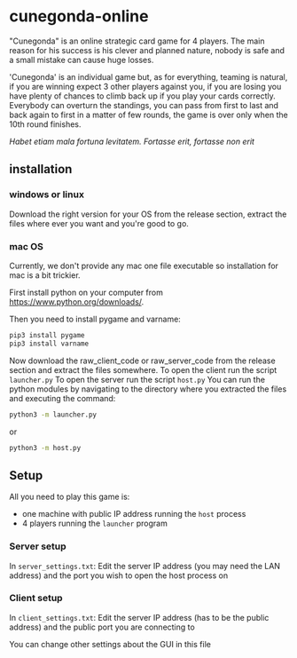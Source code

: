 # cunegonda-online
"Cunegonda" is an online strategic card game for 4 players. The main reason for his success is his clever and planned nature, nobody is safe and a small mistake can cause huge losses.

'Cunegonda' is an individual game but, as for everything, teaming is natural, if you are winning expect 3 other players against you, if you are losing you have plenty of chances to climb back up if you play your cards correctly. Everybody can overturn the standings, you can pass from first to last and back again to first in a matter of few rounds, the game is over only when the 10th round finishes.

*Habet etiam mala fortuna levitatem. Fortasse erit, fortasse non erit*

## installation
### windows or linux
Download the right version for your OS from the release section, extract the files where ever you want and you're good to go.

### mac OS
Currently, we don't provide any mac one file executable so installation for mac is a bit trickier.

First install python on your computer from https://www.python.org/downloads/.

Then you need to install pygame and varname:

```sh
pip3 install pygame
pip3 install varname
```

Now download the raw_client_code or raw_server_code from the release section and extract the files somewhere.
To open the client run the script ``launcher.py``
To open the server run the script ``host.py``
You can run the python modules by navigating to the directory where you extracted the files and executing the command:
```sh
python3 -m launcher.py
```
or
```sh
python3 -m host.py
```

## Setup
All you need to play this game is:
- one machine with public IP address running the ``host`` process
- 4 players running the ``launcher`` program

### Server setup
In ``server_settings.txt``:
Edit the server IP address (you may need the LAN address) and the port you wish to open the host process on

### Client setup
In ``client_settings.txt``:
Edit the server IP address (has to be the public address) and the public port you are connecting to

You can change other settings about the GUI in this file
